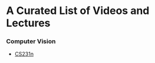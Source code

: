 # A Curated List of Videos and Lectures

### Computer Vision
- [CS231n](https://www.youtube.com/playlist?list=PLkt2uSq6rBVctENoVBg1TpCC7OQi31AlC)